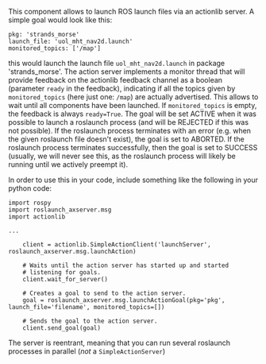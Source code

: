 This component allows to launch ROS launch files via an actionlib server. A simple goal would look like this:

```
pkg: 'strands_morse'
launch_file: 'uol_mht_nav2d.launch'
monitored_topics: ['/map']
```

this would launch the launch file `uol_mht_nav2d.launch` in package 'strands_morse'. The action server implements a monitor thread that will provide feedback on the actionlib feedback channel as a boolean (parameter `ready` in the feedback), indicating if all the topics given by `monitored_topics` (here just one: `/map`) are actually advertised. This allows to wait until all components have been launched. If `monitored_topics` is empty, the feedback is always `ready=True`. The goal will be set ACTIVE when it was possible to launch a roslaunch process (and will be REJECTED if this was not possible). If the roslaunch process terminates with an error (e.g. when the given roslaunch file doesn't exist), the goal is set to ABORTED. If the roslaunch process terminates successfully, then the goal is set to SUCCESS (usually, we will never see this, as the roslaunch process will likely be running until we actively preempt it).

In order to use this in your code, include something like the following in your python code:

```
import rospy
import roslaunch_axserver.msg
import actionlib

...

    client = actionlib.SimpleActionClient('launchServer', roslaunch_axserver.msg.launchAction)

    # Waits until the action server has started up and started
    # listening for goals.
    client.wait_for_server()

    # Creates a goal to send to the action server.
    goal = roslaunch_axserver.msg.launchActionGoal(pkg='pkg', launch_file='filename', monitored_topics=[])

    # Sends the goal to the action server.
    client.send_goal(goal)

```

The server is reentrant, meaning that you can run several roslaunch processes in parallel (*not* a `SimpleActionServer`)

